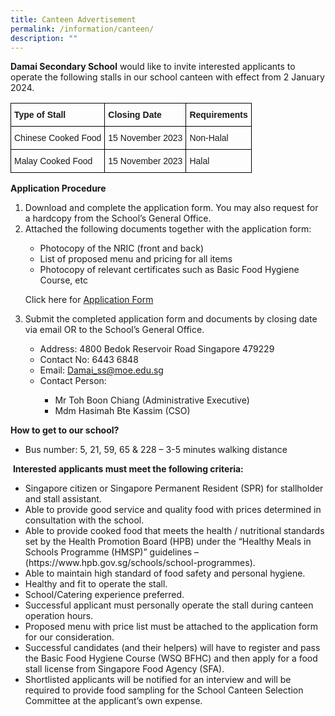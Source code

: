 ```yaml
---
title: Canteen Advertisement
permalink: /information/canteen/
description: ""
---
```

<style type="text/css">
.tg  {border-collapse:collapse;border-spacing:0;}
.tg td{border-color:black;border-style:solid;border-width:1px;font-family:Arial, sans-serif;font-size:14px;
  overflow:hidden;padding:10px 5px;word-break:normal;}
.tg th{border-color:black;border-style:solid;border-width:1px;font-family:Arial, sans-serif;font-size:14px;
  font-weight:normal;overflow:hidden;padding:10px 5px;word-break:normal;}
.tg .tg-cly1{text-align:left;vertical-align:middle}
.tg .tg-yla0{font-weight:bold;text-align:left;vertical-align:middle}
.tg .tg-pqll{color:#FAA156;text-align:left;vertical-align:top}
</style>

<p><b>Damai Secondary School</b> would like to invite interested applicants to operate the following stalls in our school canteen with effect from 2 January 2024.</p>

<table class="tg">
<thead>
	<tr>
		<th class="tg-yla0"><span style="color:inherit;background-color:transparent">Type of Stall </span></th>
		<th class="tg-yla0"><span style="color:inherit;background-color:transparent">Closing Date </span></th>
			<th class="tg-yla0"><span style="color:inherit;background-color:transparent">Requirements </span></th>
	</tr>
	</thead>
	<tbody>
	<tr>
		<td class="tg-cly1">Chinese Cooked Food</td>
		<td class="tg-cly1">15 November 2023</td>
			<td class="tg-cly1">Non-Halal</td>
	</tr>
	<tr>
		<td class="tg-cly1">Malay Cooked Food</td>
		<td class="tg-cly1">15 November 2023</td>
			<td class="tg-cly1">Halal</td>
	</tr>
	</tbody>
</table>

<p>
<b>Application Procedure</b>
</p>
<ol>
<li>Download and complete the application form. You may also request for a hardcopy from the School’s General Office.
	</li><li>Attached the following documents together with the application form:</li>
<ul>
<li>Photocopy of the NRIC (front and back)
</li><li>List of proposed menu and pricing for all items
</li><li>Photocopy of relevant certificates such as Basic Food Hygiene Course, etc
	</li></ul>
	<p>
Click here for <a target="_blank" href="https://drive.google.com/file/d/13IZ7aNbwDa5VRxDpbTrRRxUG7ZKuKx1f/view?usp=sharing">Application Form</a></p>

<li>Submit the completed application form and documents by closing date via email OR to the School’s General Office.</li>

<ul><li>Address: 4800 Bedok Reservoir Road Singapore 479229

</li><li>Contact No: 6443 6848</li><li>Email: <a href="mailto:Damai_ss@moe.edu.sg">Damai_ss@moe.edu.sg</a></li>
<li>Contact Person: </li>
	<ul> 
	<li>Mr Toh Boon Chiang (Administrative Executive)</li>
		<li>Mdm Hasimah Bte Kassim (CSO)</li></ul>
	</ul>
</ol>

<p>
	<b>How to get to our school?</b> </p>
	
<ul>
	<li>Bus number: 5, 21, 59, 65 &amp; 228 – 3-5 minutes walking distance</li>
	</ul>
	
<p>&nbsp;<b>Interested applicants must meet the following criteria:</b></p> 
<ul> 
	<li>Singapore citizen or Singapore Permanent Resident (SPR) for stallholder and stall assistant.</li>
	<li>Able to provide good service and quality food with prices determined in consultation with the school.</li> 
	<li>Able to provide cooked food that meets the health / nutritional standards set by the Health Promotion Board (HPB) under the “Healthy Meals in Schools Programme (HMSP)” guidelines –(https://www.hpb.gov.sg/schools/school-programmes).</li> 
	<li>Able to maintain high standard of food safety and personal hygiene.</li> 
	<li>Healthy and fit to operate the stall.</li> <li>School/Catering experience preferred.</li> 
	<li>Successful applicant must personally operate the stall during canteen operation hours.</li> 
	<li>Proposed menu with price list must be attached to the application form for our consideration.</li> 
	<li>Successful candidates (and their helpers) will have to register and pass the Basic Food Hygiene Course (WSQ BFHC) and then apply for a food stall license from Singapore Food Agency (SFA).</li>
	<li>Shortlisted applicants will be notified for an interview and will be required to provide food sampling for the School Canteen Selection Committee at the applicant’s own expense.</li> 
</ul>
	